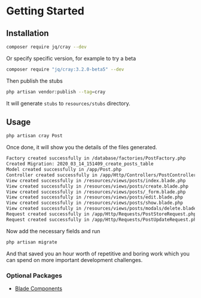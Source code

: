 
# Getting Started

## Installation

```bash
composer require jq/cray --dev
```
Or specify specific version, for example to try a beta

```bash
composer require "jq/cray:3.2.0-beta5" --dev
```

Then publish the stubs

```bash
php artisan vendor:publish --tag=cray
```

It will generate `stubs` to `resources/stubs` directory.


## Usage

```bash
php artisan cray Post
```

Once done, it will show you the details of the files generated.

```bash
Factory created successfully in /database/factories/PostFactory.php
Created Migration: 2020_03_14_151409_create_posts_table
Model created successfully in /app/Post.php
Controller created successfully in /app/Http/Controllers/PostController.php
View created successfully in /resources/views/posts/index.blade.php
View created successfully in /resources/views/posts/create.blade.php
View created successfully in /resources/views/posts/_form.blade.php
View created successfully in /resources/views/posts/edit.blade.php
View created successfully in /resources/views/posts/show.blade.php
View created successfully in /resources/views/posts/modals/delete.blade.php
Request created successfully in /app/Http/Requests/PostStoreRequest.php
Request created successfully in /app/Http/Requests/PostUpdateRequest.php
```

Now add the necessary fields and run

```bash
php artisan migrate
```

And that saved you an hour worth of repetitive and boring work which you can spend on more important development challenges.

### Optional Packages
- [Blade Components](https://github.com/JunaidQadirB/blade-components)

